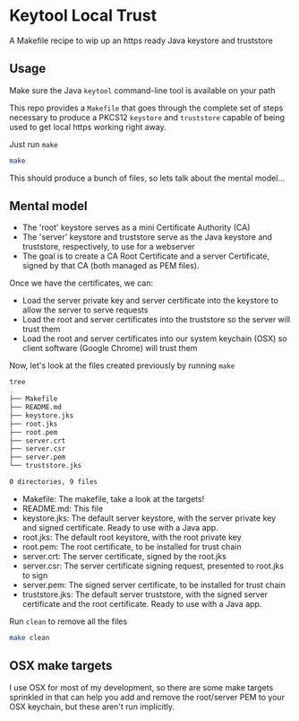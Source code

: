 # Keytool Local Trust

A Makefile recipe to wip up an https ready Java keystore and truststore

## Usage

Make sure the Java `keytool` command-line tool is available on your path

This repo provides a `Makefile` that goes through the complete set of steps
necessary to produce a PKCS12 `keystore` and `truststore` capable of being used to get
local https working right away.

Just run `make`

```sh
make
```

This should produce a bunch of files, so lets talk about the mental model...

## Mental model

 - The 'root' keystore serves as a mini Certificate Authority (CA)
 - The 'server' keystore and truststore serve as the Java keystore and truststore, respectively, to use for a webserver
 - The goal is to create a CA Root Certificate and a server Certificate, signed by that CA (both managed as PEM files).

Once we have the certificates, we can:

- Load the server private key and server certificate into the keystore to allow the server to serve requests
- Load the root and server certificates into the truststore so the server will trust them
- Load the root and server certificates into our system keychain (OSX) so client software (Google Chrome) will trust them

Now, let's look at the files created previously by running `make`

``` sh
tree
.
├── Makefile
├── README.md
├── keystore.jks
├── root.jks
├── root.pem
├── server.crt
├── server.csr
├── server.pem
└── truststore.jks

0 directories, 9 files
```

- Makefile: The makefile, take a look at the targets!
- README.md: This file
- keystore.jks: The default server keystore, with the server private key and signed certificate. Ready to use with a Java app.
- root.jks: The default root keystore, with the root private key
- root.pem: The root certificate, to be installed for trust chain
- server.crt: The server certificate, signed by the root.jks
- server.csr: The server certificate signing request, presented to root.jks to sign
- server.pem: The signed server certificate, to be installed for trust chain
- truststore.jks: The default server truststore, with the signed server certificate and the root certificate. Ready to use with a Java app.

Run `clean` to remove all the files 

``` sh
make clean
```

## OSX make targets

I use OSX for most of my development, so there are some make targets sprinkled
in that can help you add and remove the root/server PEM to your OSX keychain,
but these aren't run implicitly.
